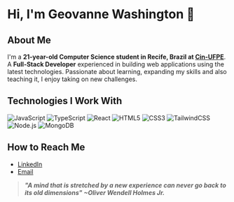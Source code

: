 # Hi, I'm Geovanne Washington 👋

## About Me

I'm a **21-year-old Computer Science student in Recife, Brazil at [Cin-UFPE](https://www.cin.ufpe.br)**. A **Full-Stack Developer** experienced in building web applications using the latest technologies. Passionate about learning, expanding my skills and also teaching it, I enjoy taking on new challenges.

## Technologies I Work With
![JavaScript](https://img.shields.io/badge/-JavaScript-333333?style=flat&logo=javascript)
![TypeScript](https://img.shields.io/badge/-TypeScript-333333?style=flat&logo=typescript)
![React](https://img.shields.io/badge/-React-333333?style=flat&logo=react)
![HTML5](https://img.shields.io/badge/-HTML5-333333?style=flat&logo=html5)
![CSS3](https://img.shields.io/badge/-CSS3-333333?style=flat&logo=css3)
![TailwindCSS](https://img.shields.io/badge/-TailwindCSS-333333?style=flat&logo=tailwind-css)
![Node.js](https://img.shields.io/badge/-Node.js-333333?style=flat&logo=node.js)
![MongoDB](https://img.shields.io/badge/-MongoDB-333333?style=flat&logo=mongodb)

## How to Reach Me
- [LinkedIn](https://www.linkedin.com/in/gvnwv/)
- [Email](mailto:geoxp98@gmail.com)

> ***"A mind that is stretched by a new experience can never go back to its old dimensions" ~Oliver Wendell Holmes Jr.***
